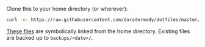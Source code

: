 Clone this to your home directory (or wherever):

```bash
curl -o- https://raw.githubusercontent.com/daradermody/dotfiles/master/install.sh | bash
```

[These files](./rc-files) are symbolically linked from the home directory. Existing files are backed up to `backups/<date>/`.

